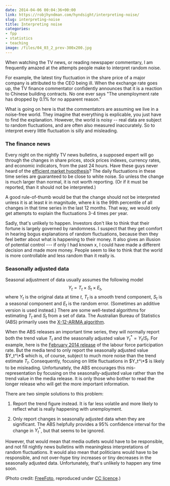 ```yaml
---
date: 2014-04-06 00:04:36+00:00
link: https://robjhyndman.com/hyndsight/interpreting-noise/
slug: interpreting-noise
title: Interpreting noise
categories:
- fpp
- statistics
- teaching
image: /files/04_03_2_prev-300x200.jpg
---
```


When watching the TV news, or reading newspaper commentary, I am frequently amazed at the attempts people make to interpret random noise.

For example, the latest tiny fluctuation in the share price of a major company is attributed to the CEO being ill. When the exchange rate goes up, the TV finance commentator confidently announces that it is a reaction to Chinese building contracts. No one ever says "The unemployment rate has dropped by 0.1% for no apparent reason."

What is going on here is that the commentators are assuming we live in a noise-free world. They imagine that everything is explicable, you just have to find the explanation. However, the world is noisy -- real data are subject to random fluctuations, and are often also measured inaccurately. So to interpret every little fluctuation is silly and misleading.<!-- more -->


### The finance news


Every night on the nightly TV news bulletins, a supposed expert will go through the changes in share prices, stock prices indexes, currency rates, and economic indicators, from the past 24 hours. Have these guys never heard of the [efficient market hypothesis](http://en.wikipedia.org/wiki/Efficient-market_hypothesis)? The daily fluctuations in these time series are guaranteed to be close to white noise. So unless the change is much larger than normal, it is not worth reporting. (Or if it must be reported, than it should not be interpreted.)

A good rule-of-thumb would be that the change should not be interpreted unless it is at least $k$ in magnitude, where $k$ is the 99th percentile of all changes in that time series in the last 12 months. That way, we would only get attempts to explain the fluctuations 3-4 times per year.

Sadly, that's unlikely to happen. Investors don't like to think that their fortune is largely governed by randomness. I suspect that they get comfort in hearing bogus explanations of random fluctuations, because then they feel better about what is happening to their money. It also gives an illusion of potential control --- if only I had known x, I could have made a different decision and made more money. People seem to like to think that the world is more controllable and less random than it really is.


### Seasonally adjusted data


Seasonal adjustment of data usually assumes the following model
$$ Y_t = T_t \times S_t \times E_t,$$
where $Y_t$ is the original data at time $t$, $T_t$ is a smooth trend component, $S_t$ is a seasonal component and $E_t$ is the random error. (Sometimes an additive version is used instead.) There are some well-tested algorithms for estimating $T_t$ and $S_t$ from a set of data. The Australian Bureau of Statistics (ABS) primarily uses the [X-12-ARIMA algorithm](https://www.otexts.org/fpp/6/4).

When the ABS releases an important time series, they will normally report both the trend value $T_t$ and the seasonally adjusted value $Y_t^* = Y_t/S_t$. For example, here is the [February 2014 release](http://www.abs.gov.au/AUSSTATS/abs@.nsf/mf/6202.0) of the labour force participation rate. But the media tend to only report the seasonally adjusted value $Y_t^\*$ which is, of course, subject to much more noise than the trend estimate $T_t$. Consequently, focusing on little fluctuations in $Y_t^\*$ is likely to be misleading. Unfortunately, the ABS encourages this mis-representation by focusing on the seasonally-adjusted value rather than the trend value in the media release. It is only those who bother to read the longer release who will get the more important information.

There are two simple solutions to this problem:




  1. Report the trend figure instead. It is far less volatile and more likely to reflect what is really happening with unemployment.


  2. Only report changes in seasonally adjusted data when they are significant. The ABS helpfully provides a 95% confidence interval for the change in $Y_t^*$, but that seems to be ignored.


However, that would mean that media outlets would have to be responsible, and not fill nightly news bulletins with meaningless interpretations of random fluctuations. It would also mean that politicians would have to be responsible, and not over-hype tiny increases or tiny decreases in the seasonally adjusted data. Unfortunately, that's unlikely to happen any time soon.



(Photo credit: [FreeFoto](http://www.freefoto.com/preview/04-03-2/Stock-Market-Prices), reproduced under [CC licence](http://creativecommons.org/licenses/by-nc-nd/3.0/).)
